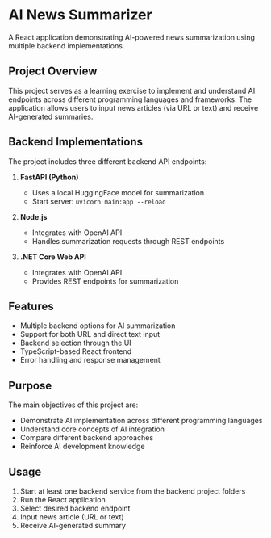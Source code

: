 # AI News Summarizer

A React application demonstrating AI-powered news summarization using multiple backend implementations.

## Project Overview

This project serves as a learning exercise to implement and understand AI endpoints across different programming languages and frameworks. The application allows users to input news articles (via URL or text) and receive AI-generated summaries.

## Backend Implementations

The project includes three different backend API endpoints:

1. **FastAPI (Python)**
    - Uses a local HuggingFace model for summarization
    - Start server: `uvicorn main:app --reload`

2. **Node.js**
    - Integrates with OpenAI API
    - Handles summarization requests through REST endpoints

3. **.NET Core Web API**
    - Integrates with OpenAI API
    - Provides REST endpoints for summarization

## Features

- Multiple backend options for AI summarization
- Support for both URL and direct text input
- Backend selection through the UI
- TypeScript-based React frontend
- Error handling and response management

## Purpose

The main objectives of this project are:
- Demonstrate AI implementation across different programming languages
- Understand core concepts of AI integration
- Compare different backend approaches
- Reinforce AI development knowledge

## Usage

1. Start at least one backend service from the backend project folders
2. Run the React application
3. Select desired backend endpoint
4. Input news article (URL or text)
5. Receive AI-generated summary
